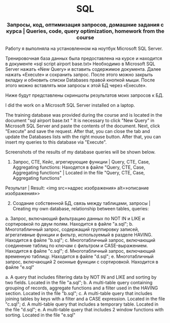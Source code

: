 <h1 align="center"> SQL</h1> 

<h3 align="center"> Запросы, код, оптимизация запросов, домашние задания с курса | Queries, code, query optimization, homework from the course </h3> 

Работу я выполняла на установленном на ноутбук Microsoft SQL Server.

Тренировочная база данных была предоставлена на курсе и находится в документе «sql script airport base.txt»
Необходимо в Microsoft SQL Server нажать «New Query» и вставить содержимое документа. Далее нажать «Execute» и сохранить запрос.
После этого можно закрыть вкладку и обновить списки Databases правой кнопкой мыши. После этого можно вставлять мои запросы к этой БД через «Execute».

Ниже будут представлены скриншоты результатов моих запросов к БД.

I did the work on a Microsoft SQL Server installed on a laptop.

The training database was provided during the course and is located in the document "sql airport base.txt "
It is necessary to click "New Query" in Microsoft SQL Server and paste the contents of the document. Next, click "Execute" and save the request.
After that, you can close the tab and update the Databases lists with the right mouse button. After that, you can insert my queries to this database via "Execute".

Screenshots of the results of my database queries will be shown below.



1. Запрос, CTE, Кейс, агрегирующие функции | Query, CTE, Case, Aggregating functions:
Находятся в файле "Query, CTE, Case, Aggregating functions" | Located in the file "Query, CTE, Case, Aggregating functions" 

Результат | Result:
<img src=»адрес изображения» alt=»описание изображения»>



2. Создание собственной БД, связь между таблицами, запросы | Creating my own database, relationship between tables, queries:


a. Запрос, включающий фильтрацию данных по NOT IN и LIKE и сортировкой по двум полям. Находится в файле "a.sql";
b. Многотабличный запрос, содержащий группировку записей, агрегативные функции и фильтр, используемый в разделе HAVING. Находится в файле "b.sql"; 
c. Многотабличный запрос, включающий соединение таблиц по ключам с фильтром и CASE-выражением. Находится в файле "c.sql"; 
d. Многотабличный запрос, включающий временную таблицу. Находится в файле "d.sql"; 
e. Многотабличный запрос, включающий 2 оконные функции с сортировкой. Находится в файле "e.sql"


a. A query that includes filtering data by NOT IN and LIKE and sorting by two fields. Located in the file "a.sql";
b. A multi-table query containing grouping of records, aggregate functions and a filter used in the HAVING section. Located in the file "b.sql";
c. A multi-table query that includes joining tables by keys with a filter and a CASE expression. Located in the file "c.sql";
d. A multi-table query that includes a temporary table. Located in the file "d.sql";
e. A multi-table query that includes 2 window functions with sorting. Located in the file "e.sql"
